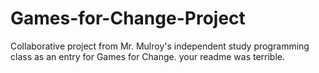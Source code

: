 # Games-for-Change-Project
Collaborative project from Mr. Mulroy's independent study programming class as an entry for Games for Change.
your readme was terrible.
